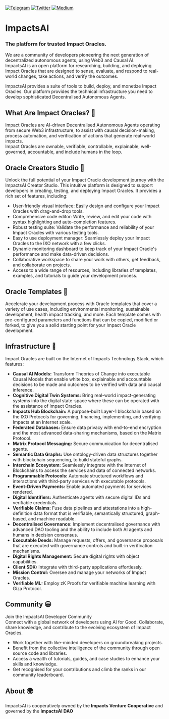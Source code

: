 [![Telegram](https://img.shields.io/badge/Telegram-2CA5E0?style=for-the-badge&logo=telegram&logoColor=white)](https://t.me/ixonetwork)
[![Twitter](https://img.shields.io/badge/Twitter-1DA1F2?style=for-the-badge&logo=twitter&logoColor=white)](https://twitter.com/ixoworld)
[![Medium](https://img.shields.io/badge/Medium-12100E?style=for-the-badge&logo=medium&logoColor=white)](https://medium.com/ixo-blog)

# ImpactsAI
### The platform for trusted Impact Oracles.
We are a community of developers pioneering the next generation of decentralized autonomous agents, using Web3 and Causal AI.  
ImpactsAI is an open platform for researching, building, and deploying Impact Oracles that are designed to sense, evaluate, and respond to real-world changes, take actions, and verify the outcomes.

ImpactsAI provides a suite of tools to build, deploy, and monetize Impact Oracles. Our platform provides the technical infrastructure you need to develop sophisticated Decentralised Autonomous Agents.

## What Are Impact Oracles? 🤖
Impact Oracles are AI-driven Decentralised Autonomous Agents operating from secure Web3 infrastructure, to assist with causal decision-making, process automation, and verification of actions that generate real-world impacts.  
Impact Oracles are ownable, verifiable, controllable, explainable, well-governed, accountable, and include humans in the loop.

## Oracle Creators Studio 🌱
Unlock the full potential of your Impact Oracle development journey with the ImpactsAI Creator Studio. This intuitive platform is designed to support developers in creating, testing, and deploying Impact Oracles. It provides a rich set of features, including:
- User-friendly visual interface: Easily design and configure your Impact Oracles with drag-and-drop tools.
- Comprehensive code editor: Write, review, and edit your code with syntax highlighting and auto-completion features.
- Robust testing suite: Validate the performance and reliability of your Impact Oracles with various testing tools.
- Easy to use deployment manager: Seamlessly deploy your Impact Oracles to the IXO network with a few clicks.
- Dynamic monitoring dashboard to keep track of your Impact Oracle's performance and make data-driven decisions.
- Collaborative workspace to share your work with others, get feedback, and collaborate on projects.
- Access to a wide range of resources, including libraries of templates, examples, and tutorials to guide your development process.

## Oracle Templates 📐
Accelerate your development process with Oracle templates that cover a variety of use cases, including environmental monitoring, sustainable development, health impact tracking, and more. Each template comes with pre-configured parameters and functions that can be copied, modified or forked, to give you a solid starting point for your Impact Oracle development.

## Infrastructure 🦋
Impact Oracles are built on the Internet of Impacts Technology Stack, which features:
- **Causal AI Models:** Transform Theories of Change into executable Causal Models that enable white box, explainable and accountable decisions to be made and outcomes to be verified with data and causal inference.
- **Cognitive Digital Twin Systems:** Bring real-world impact-generating systems into the digital state-space where these can be operated with the assistance of Impact Oracles.
- **Impacts Hub Blockchain:** A purpose-built Layer-1 blockchain based on the IXO Protocols for governing, financing, implementing, and verifying Impacts at an Internet scale.
- **Federated Databases:** Ensure data privacy with end-to-end encryption and the most advanced data-sharing mechanisms, based on the Matrix Protocol.
- **Matrix Protocol Messaging:** Secure communication for decentralised agents.
- **Semantic Data Graphs:** Use ontology-driven data structures together with blockchain sequencing, to build stateful graphs.
- **Interchain Ecosystem:** Seamlessly integrate with the Internet of Blockchains to access the services and data of connected networks.
- **Programmable Protocols:** Automate structured workflows and interactions with third-party services with executable protocols.
- **Event-Driven Payments:** Enable automated payments for services rendered.
- **Digital Identifiers:** Authenticate agents with secure digital IDs and verifiable credentials.
- **Verifiable Claims:** Fuse data pipelines and attestations into a high-definition data format that is verifiable, semantically structured, graph-based, and machine readable.
- **Decentralised Governance:** Implement decentralised governance with advanced DAO tooling and the ability to include both AI agents and humans in decision consensus.
- **Executable Deeds:** Manage requests, offers, and governance proposals that are executed with governance controls and built-in verification mechanisms.
- **Digital Rights Management:** Secure digital rights with object capabilities.
- **Client SDK:** Integrate with third-party applications effortlessly.
- **Mission Control:** Oversee and manage your networks of Impact Oracles.
- **Verifiable ML:** Employ zK Proofs for verifiable machine learning with Giza Protocol.

## Community 😃
Join the ImpactsAI Developer Community  
Connect with a global network of developers using AI for Good. Collaborate, share knowledge, and contribute to the evolving ecosystem of Impact Oracles.
- Work together with like-minded developers on groundbreaking projects.
- Benefit from the collective intelligence of the community through open source code and libraries.
- Access a wealth of tutorials, guides, and case studies to enhance your skills and knowledge.
- Get recognised for your contributions and climb the ranks in our community leaderboard.
## About 🌍
ImpactsAI is cooperatively owned by the **Impacts Venture Cooperative** and governed by the **ImpactsAI DAO**
